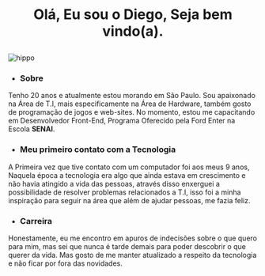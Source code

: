 # <p align="center"> Olá, Eu sou o Diego, Seja bem vindo(a). </p>

![hippo](https://media.giphy.com/media/SVCSsoKU5v6ZJLk07n/giphy.gif)

- ### Sobre
Tenho 20 anos e atualmente estou morando em São Paulo. Sou apaixonado na Área de T.I, mais especificamente
na Área de Hardware, também gosto de programação de jogos e web-sites. No momento, estou me capacitando em
Desenvolvedor Front-End, Programa Oferecido pela Ford Enter na Escola **SENAI**.

- ### Meu primeiro contato com a Tecnologia

A Primeira vez que tive contato com um computador foi aos meus 9 anos, Naquela época a tecnologia era algo que ainda
estava em crescimento e não havia atingido a vida das pessoas, através disso enxerguei a possibilidade de resolver problemas
relacionados a T.I, isso foi a minha inspiração para seguir na área que além de ajudar pessoas, me fazia feliz.

- ### Carreira

Honestamente, eu me encontro em apuros de indecisões sobre o que quero para mim, mas sei que nunca é tarde demais para poder
descobrir o que querer da vida. Mas gosto de me manter atualizado a respeito da tecnologia e não ficar por fora das novidades.
